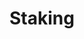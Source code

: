 ---
title: Staking
excerpt: ''
deprecated: false
hidden: false
metadata:
  title: ''
  description: ''
  robots: index
next:
  description: ''
---